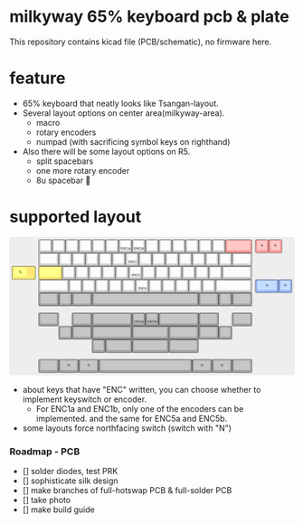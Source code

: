 # milkyway 65% keyboard pcb & plate
This repository contains kicad file (PCB/schematic), no firmware here.

# feature
- 65% keyboard that neatly looks like Tsangan-layout.
- Several layout options on center area(milkyway-area).
    - macro
    - rotary encoders
    - numpad (with sacrificing symbol keys on righthand)
- Also there will be some layout options on R5.
    - split spacebars
    - one more rotary encoder
    - 8u spacebar 🤔

# supported layout
![layout](/images/layout.png)
- about keys that have "ENC" written, you can choose whether to implement keyswitch or encoder.
    - For ENC1a and ENC1b, only one of the encoders can be implemented. and the same for ENC5a and ENC5b.
- some layouts force northfacing switch (switch with "N")

### Roadmap - PCB
- [] solder diodes, test PRK
- [] sophisticate silk design
- [] make branches of full-hotswap PCB & full-solder PCB
- [] take photo
- [] make build guide
